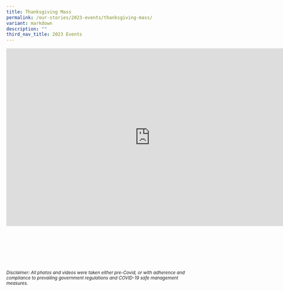 ```yaml
---
title: Thanksgiving Mass
permalink: /our-stories/2023-events/thanksgiving-mass/
variant: markdown
description: ""
third_nav_title: 2023 Events
---
```

<iframe allowfullscreen="true" height="469" width="760" frameborder="0" src="https://docs.google.com/presentation/d/e/2PACX-1vREcGhZ_I5FHbPg4Yy-acBNUIDPtTCoRr_7v45QYVlO6yNIAwfmlbTWluEo5xtdsZcQCsGRoHBCkjpw/embed?start=true&amp;loop=true&amp;delayms=3000"></iframe>


<br><br><br><br><br><br>
<sup>_Disclaimer: All photos and videos were taken either pre-Covid, or with adherence and compliance to prevailing government regulations and COVID-19 safe management measures._</sup>